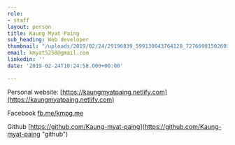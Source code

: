 ```yaml
---
role:
- staff
layout: person
title: Kaung Myat Paing
sub_heading: Web developer
thumbnail: "/uploads/2019/02/24/29196839_599130043764128_7276698150260178944_o.jpg"
email: kmyat5258@gmail.com
linkedin: ''
date: '2019-02-24T10:24:58.000+00:00'

---
```

Personal website: [https://kaungmyatpaing.netlify.com](https://kaungmyatpaing.netlify.com)

Facebook [fb.me/kmpg.me](http://fb.me/kmpg.me "fbacc")

Github [https://github.com/Kaung-myat-paing](https://github.com/Kaung-myat-paing "github")